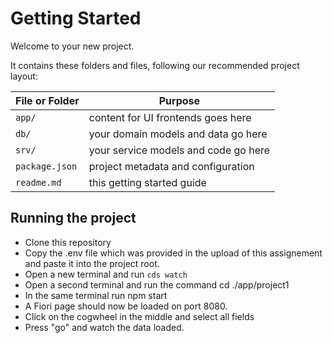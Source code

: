 # Getting Started

Welcome to your new project.

It contains these folders and files, following our recommended project layout:

File or Folder | Purpose
---------|----------
`app/` | content for UI frontends goes here
`db/` | your domain models and data go here
`srv/` | your service models and code go here
`package.json` | project metadata and configuration
`readme.md` | this getting started guide


## Running the project

- Clone this repository
- Copy the .env file which was provided in the upload of this assignement and paste it into the project root.
- Open a new terminal and run `cds watch`
- Open a second terminal and run the command cd ./app/project1
- In the same terminal run npm start
- A Fiori page should now be loaded on port 8080.
- Click on the cogwheel in the middle and select all fields
- Press "go" and watch the data loaded.


